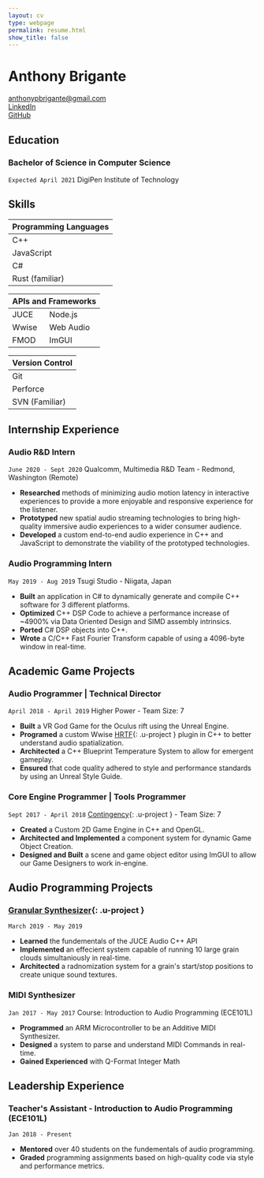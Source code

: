 ```yaml
---
layout: cv
type: webpage
permalink: resume.html
show_title: false
---
```


# Anthony Brigante


<div class="Grid Grid--gutters large-Grid--fit u-textCenter u-contactInfo">
  <div class="Grid-cell">
    <a href="mailto:anthonyprbrigante@gmail.com">anthonypbrigante@gmail.com</a>
  </div>
  <div class="Grid-cell">
    <a href="https://www.linkedin.com/in/apbrigante">LinkedIn</a>
  </div>
  <div class="Grid-cell">
    <a href="https://www.github.com/abrigante1">GitHub</a>
  </div>
</div>

## Education

### Bachelor of Science in Computer Science
`Expected April 2021` 
DigiPen Institute of Technology

## Skills

<div class="Grid Grid--gutters u-fontScalar center-grid">
  <div class="Grid-cell Grid-cell--centerText center-grid">
    <table class="tg">
    <thead>
      <tr>
        <th class="tg-u0o7">Programming Languages</th>
      </tr>
    </thead>
    <tbody>
      <tr>
        <td class="tg-baqh">C++</td>
      </tr>
      <tr>
        <td class="tg-baqh">JavaScript</td>
      </tr>
            <tr>
        <td class="tg-baqh">C#</td>
      </tr>
      <tr>
        <td class="tg-baqh">Rust (familiar)</td>
      </tr>
    </tbody>
    </table>
  </div>
  <div class="Grid-cell Grid-cell--centerText">
    <table class="tg">
    <thead>
      <tr>
        <th class="tg-u0o7" colspan="2">APIs and Frameworks</th>
      </tr>
    </thead>
    <tbody>
      <tr>
        <td class="tg-0pky">JUCE</td>
        <td class="tg-0pky">Node.js</td>
      </tr>
      <tr>
        <td class="tg-0pky">Wwise</td>
        <td class="tg-0pky">Web Audio</td>
      </tr>
      <tr>
        <td class="tg-0pky">FMOD</td>
        <td class="tg-0pky">ImGUI</td>
      </tr>
    </tbody>
    </table>
  </div>
  <div class="Grid-cell Grid-cell--centerText">
    <table class="tg">
    <thead>
      <tr>
        <th class="tg-u0o7">Version Control</th>
      </tr>
    </thead>
    <tbody>
      <tr>
        <td class="tg-0pky">Git</td>
      </tr>
      <tr>
        <td class="tg-0pky">Perforce</td>
      </tr>
      <tr>
        <td class="tg-0pky">SVN (Familiar)</td>
      </tr>
    </tbody>
    </table>
  </div>
</div>


## Internship Experience

### Audio R&D Intern
`June 2020 - Sept 2020`
Qualcomm, Multimedia R&D Team - Redmond, Washington (Remote)
- __Researched__ methods of minimizing audio motion latency in interactive experiences to provide a more enjoyable and responsive experience for the listener.
- __Prototyped__ new spatial audio streaming technologies to bring high-quality immersive audio experiences to a wider consumer audience.
- __Developed__ a custom end-to-end audio experience in C++ and JavaScript to demonstrate the viability of the prototyped technologies.

### Audio Programming Intern
`May 2019 - Aug 2019`
Tsugi Studio - Niigata, Japan

- __Built__ an application in C# to dynamically generate and compile C++ software for 3 different platforms.
- __Optimized__ C++ DSP Code to achieve a performance increase of ~4900% via Data Oriented Design and SIMD assembly intrinsics.
- __Ported__ C# DSP objects into C++.
- __Wrote__ a C/C++ Fast Fourier Transform capable of using a 4096-byte window in real-time.

## Academic Game Projects

### Audio Programmer | Technical Director
`April 2018 - April 2019`
Higher Power - Team Size: 7

- __Built__ a VR God Game for the Oculus rift using the Unreal Engine.
- __Programed__ a custom Wwise [HRTF](portfolio/HRTF.html){: .u-project } plugin in C++ to better understand audio spatialization.
- __Architected__ a C++ Blueprint Temperature System to allow for emergent gameplay.
- __Ensured__ that code quality adhered to style and performance standards by using an Unreal Style Guide.

### Core Engine Programmer | Tools Programmer
`Sept 2017 - April 2018`
[Contingency](portfolio/ember_editor.html){: .u-project } - Team Size: 7

- __Created__ a Custom 2D Game Engine in C++ and OpenGL.
- __Architected and Implemented__ a component system for dynamic Game Object Creation.
- __Designed and Built__ a scene and game object editor using ImGUI to allow our Game Designers to work in-engine.


## Audio Programming Projects

### [Granular Synthesizer](portfolio/granular_synth.html){: .u-project }
`March 2019 - May 2019`

- __Learned__ the fundementals of the JUCE Audio C++ API
- __Implemented__ an effecient system capable of running 10 large grain clouds simultaniously in real-time.
- __Architected__ a radnomization system for a grain's start/stop positions to create unique sound textures.

### MIDI Synthesizer
`Jan 2017 - May 2017`
Course: Introduction to Audio Programming (ECE101L)

- __Programmed__ an ARM Microcontroller to be an Additive MIDI Synthesizer.
- __Designed__  a system to parse and understand MIDI Commands in real-time.
- __Gained Experienced__ with Q-Format Integer Math


<div class="disabled">

## Leadership Experience

### Teacher's Assistant - Introduction to Audio Programming (ECE101L)
`Jan 2018 - Present`

- __Mentored__ over 40 students on the fundementals of audio programming.
- __Graded__ programming assignments based on high-quality code via style and performance metrics.

</div>

<!-- ### Footer

Last updated: May 2013 -->


